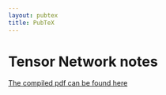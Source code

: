 ```yaml
---
layout: pubtex
title: PubTeX
---
```


# Tensor Network notes

[The compiled pdf can be found here](https://molnarandris.github.io/Tensor-Network-notes/paper.pdf)
